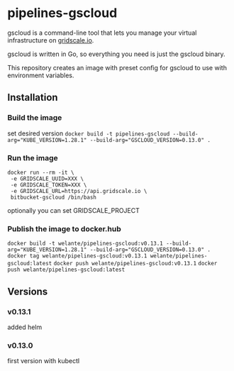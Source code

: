 # pipelines-gscloud

gscloud is a command-line tool that lets you manage your virtual infrastructure on [gridscale.io](https://gridscale.io).

gscloud is written in Go, so everything you need is just the gscloud binary.

This repository creates an image with preset config for gscloud to use with environment variables.

## Installation

### Build the image

set desired version
`docker build -t pipelines-gscloud --build-arg="KUBE_VERSION=1.28.1" --build-arg="GSCLOUD_VERSION=0.13.0" .`

### Run the image
```
docker run --rm -it \
 -e GRIDSCALE_UUID=XXX \
 -e GRIDSCALE_TOKEN=XXX \
 -e GRIDSCALE_URL=https://api.gridscale.io \
 bitbucket-gscloud /bin/bash
```

optionally you can set GRIDSCALE_PROJECT

### Publish the image to docker.hub
`docker build -t welante/pipelines-gscloud:v0.13.1 --build-arg="KUBE_VERSION=1.28.1" --build-arg="GSCLOUD_VERSION=0.13.0" .`
`docker tag welante/pipelines-gscloud:v0.13.1 welante/pipelines-gscloud:latest`
`docker push welante/pipelines-gscloud:v0.13.1`
`docker push welante/pipelines-gscloud:latest`

## Versions

### v0.13.1 ###
added helm

### v0.13.0 ###
first version with kubectl
